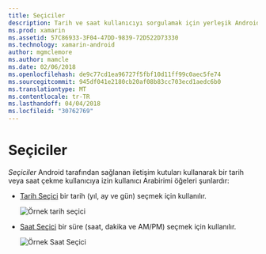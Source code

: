 ```yaml
---
title: Seçiciler
description: Tarih ve saat kullanıcıyı sorgulamak için yerleşik Android iletişim kutuları kullanma
ms.prod: xamarin
ms.assetid: 57C86933-3F04-47DD-9839-72D522D73330
ms.technology: xamarin-android
author: mgmclemore
ms.author: mamcle
ms.date: 02/06/2018
ms.openlocfilehash: de9c77cd1ea96727f5fbf10d11ff99c0aec5fe74
ms.sourcegitcommit: 945df041e2180cb20af08b83cc703ecd1aedc6b0
ms.translationtype: MT
ms.contentlocale: tr-TR
ms.lasthandoff: 04/04/2018
ms.locfileid: "30762769"
---
```

# <a name="pickers"></a>Seçiciler


*Seçiciler* Android tarafından sağlanan iletişim kutuları kullanarak bir tarih veya saat çekme kullanıcıya izin kullanıcı Arabirimi öğeleri şunlardır:

-   [Tarih Seçici](~/android/user-interface/controls/pickers/date-picker.md) bir tarih (yıl, ay ve gün) seçmek için kullanılır.

    ![Örnek tarih seçici](images/date-picker.png)

-   [Saat Seçici](~/android/user-interface/controls/pickers/time-picker.md) bir süre (saat, dakika ve AM/PM) seçmek için kullanılır.

    ![Örnek Saat Seçici](images/time-picker.png)
